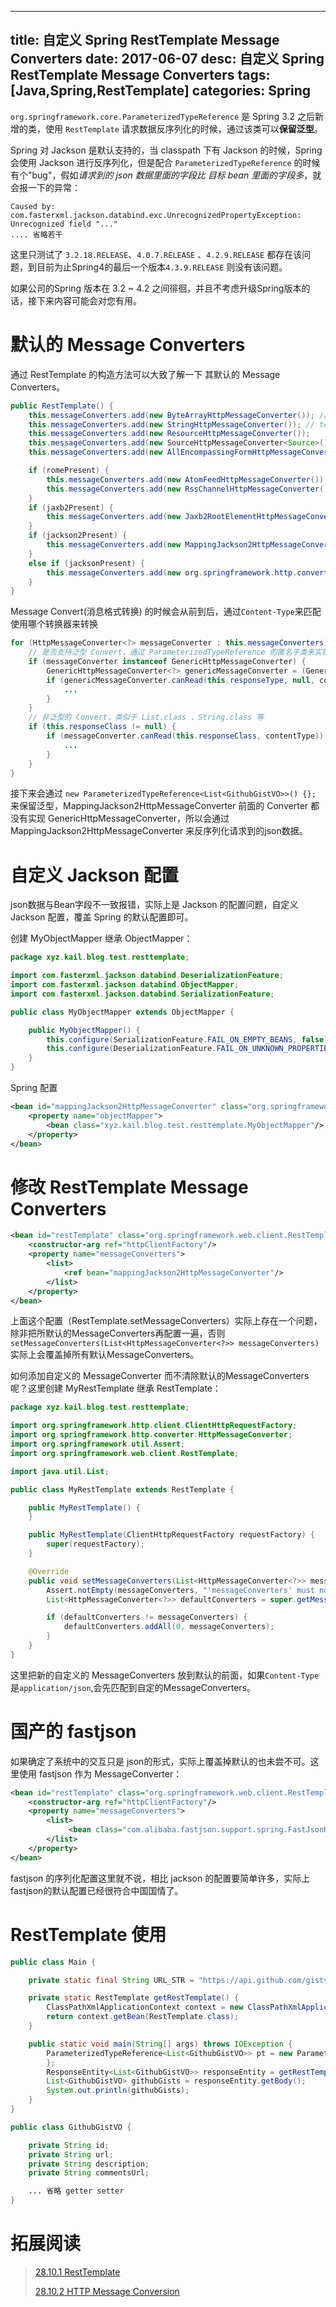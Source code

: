---------------
title: 自定义 Spring RestTemplate Message Converters
date: 2017-06-07
desc: 自定义 Spring RestTemplate Message Converters
tags: [Java,Spring,RestTemplate] 
categories: Spring
---------------

`org.springframework.core.ParameterizedTypeReference` 是 Spring 3.2 之后新增的类，使用 `RestTemplate` 请求数据反序列化的时候，通过该类可以**保留泛型**。

Spring 对 Jackson 是默认支持的，当 classpath 下有 Jackson 的时候，Spring 会使用 Jackson 进行反序列化，但是配合 `ParameterizedTypeReference` 的时候有个"bug"，假如*请求到的 json 数据里面的字段比 目标 bean 里面的字段多*，就会报一下的异常：
```
Caused by: com.fasterxml.jackson.databind.exc.UnrecognizedPropertyException: Unrecognized field "..."
.... 省略若干
```
这里只测试了 `3.2.18.RELEASE`、`4.0.7.RELEASE` 、`4.2.9.RELEASE` 都存在该问题，到目前为止Spring4的最后一个版本`4.3.9.RELEASE` 则没有该问题。

如果公司的Spring 版本在 3.2 ~ 4.2 之间徘徊，并且不考虑升级Spring版本的话，接下来内容可能会对您有用。


<!--more-->

# 默认的 Message Converters

通过 RestTemplate 的构造方法可以大致了解一下 其默认的 Message Converters。

``` java
public RestTemplate() {
    this.messageConverters.add(new ByteArrayHttpMessageConverter()); // application/octet-stream
    this.messageConverters.add(new StringHttpMessageConverter()); // text/plain
    this.messageConverters.add(new ResourceHttpMessageConverter()); 
    this.messageConverters.add(new SourceHttpMessageConverter<Source>()); // application/xml
    this.messageConverters.add(new AllEncompassingFormHttpMessageConverter()); // application/x-www-form-urlencoded

    if (romePresent) {
        this.messageConverters.add(new AtomFeedHttpMessageConverter());
        this.messageConverters.add(new RssChannelHttpMessageConverter());
    }
    if (jaxb2Present) {
        this.messageConverters.add(new Jaxb2RootElementHttpMessageConverter());
    }
    if (jackson2Present) {
        this.messageConverters.add(new MappingJackson2HttpMessageConverter()); // GenericHttpMessageConverter 接口的实现，支持泛型反序列化
    }
    else if (jacksonPresent) {
        this.messageConverters.add(new org.springframework.http.converter.json.MappingJacksonHttpMessageConverter());
    }
}
```
Message Convert(消息格式转换) 的时候会从前到后，通过`Content-Type`来匹配使用哪个转换器来转换
``` java
for (HttpMessageConverter<?> messageConverter : this.messageConverters) {
    // 是否支持泛型 Convert，通过 ParameterizedTypeReference 的匿名子类来实现
    if (messageConverter instanceof GenericHttpMessageConverter) {
        GenericHttpMessageConverter<?> genericMessageConverter = (GenericHttpMessageConverter<?>) messageConverter;
        if (genericMessageConverter.canRead(this.responseType, null, contentType)) {
            ...
        }
    }
    // 非泛型的 Convert，类似于 List.class 、String.class 等
    if (this.responseClass != null) {
        if (messageConverter.canRead(this.responseClass, contentType)) {
            ...
        }
    }
}
```
接下来会通过  `new ParameterizedTypeReference<List<GithubGistVO>>() {};` 来保留泛型，MappingJackson2HttpMessageConverter 前面的 Converter 都没有实现 GenericHttpMessageConverter，所以会通过 MappingJackson2HttpMessageConverter 来反序列化请求到的json数据。


# 自定义 Jackson 配置

json数据与Bean字段不一致报错，实际上是 Jackson 的配置问题，自定义 Jackson 配置，覆盖 Spring 的默认配置即可。

创建 MyObjectMapper 继承 ObjectMapper：

``` java
package xyz.kail.blog.test.resttemplate;

import com.fasterxml.jackson.databind.DeserializationFeature;
import com.fasterxml.jackson.databind.ObjectMapper;
import com.fasterxml.jackson.databind.SerializationFeature;

public class MyObjectMapper extends ObjectMapper {

    public MyObjectMapper() {
        this.configure(SerializationFeature.FAIL_ON_EMPTY_BEANS, false); // 空对象不报错
        this.configure(DeserializationFeature.FAIL_ON_UNKNOWN_PROPERTIES, false); // 出现未知的属性不报错
    }
}  
```
Spring 配置
```xml
<bean id="mappingJackson2HttpMessageConverter" class="org.springframework.http.converter.json.MappingJackson2HttpMessageConverter">
    <property name="objectMapper">
        <bean class="xyz.kail.blog.test.resttemplate.MyObjectMapper"/>
    </property>
</bean>
```

# 修改 RestTemplate Message Converters
``` xml
<bean id="restTemplate" class="org.springframework.web.client.RestTemplate">
    <constructor-arg ref="httpClientFactory"/>
    <property name="messageConverters">
        <list>
            <ref bean="mappingJackson2HttpMessageConverter"/>
        </list>
    </property>
</bean>
```
上面这个配置（RestTemplate.setMessageConverters）实际上存在一个问题，除非把所默认的MessageConverters再配置一遍，否则`setMessageConverters(List<HttpMessageConverter<?>> messageConverters)` 实际上会覆盖掉所有默认MessageConverters。

如何添加自定义的 MessageConverter 而不清除默认的MessageConverters呢？这里创建 MyRestTemplate 继承 RestTemplate：
``` java
package xyz.kail.blog.test.resttemplate;

import org.springframework.http.client.ClientHttpRequestFactory;
import org.springframework.http.converter.HttpMessageConverter;
import org.springframework.util.Assert;
import org.springframework.web.client.RestTemplate;

import java.util.List;

public class MyRestTemplate extends RestTemplate {

    public MyRestTemplate() {
    }

    public MyRestTemplate(ClientHttpRequestFactory requestFactory) {
        super(requestFactory);
    }

    @Override
    public void setMessageConverters(List<HttpMessageConverter<?>> messageConverters) {
        Assert.notEmpty(messageConverters, "'messageConverters' must not be empty");
        List<HttpMessageConverter<?>> defaultConverters = super.getMessageConverters();

        if (defaultConverters != messageConverters) {
            defaultConverters.addAll(0, messageConverters);
        }
    }
}
```
这里把新的自定义的 MessageConverters 放到默认的前面，如果`Content-Type`是`application/json`,会先匹配到自定的MessageConverters。

# 国产的 fastjson 

如果确定了系统中的交互只是 json的形式，实际上覆盖掉默认的也未尝不可。这里使用 fastjson 作为 MessageConverter：
``` xml
<bean id="restTemplate" class="org.springframework.web.client.RestTemplate">
    <constructor-arg ref="httpClientFactory"/>
    <property name="messageConverters">
        <list>
             <bean class="com.alibaba.fastjson.support.spring.FastJsonHttpMessageConverter"/>
        </list>
    </property>
</bean>
```
fastjson 的序列化配置这里就不说，相比 jackson 的配置要简单许多，实际上fastjson的默认配置已经很符合中国国情了。

# RestTemplate 使用
``` java
public class Main {

    private static final String URL_STR = "https://api.github.com/gists/public";

    private static RestTemplate getRestTemplate() {
        ClassPathXmlApplicationContext context = new ClassPathXmlApplicationContext("app-rest.xml");
        return context.getBean(RestTemplate.class);
    }

    public static void main(String[] args) throws IOException {
        ParameterizedTypeReference<List<GithubGistVO>> pt = new ParameterizedTypeReference<List<GithubGistVO>>() {
        };
        ResponseEntity<List<GithubGistVO>> responseEntity = getRestTemplate().exchange(URL_STR, HttpMethod.GET, null, pt);
        List<GithubGistVO> githubGists = responseEntity.getBody();
        System.out.println(githubGists);
    }
}
```

``` java
public class GithubGistVO {

    private String id;
    private String url;
    private String description;
    private String commentsUrl;

    ... 省略 getter setter
}
```




# 拓展阅读

> [28.10.1 RestTemplate](http://docs.spring.io/spring/docs/current/spring-framework-reference/html/remoting.html#rest-resttemplate)
>
> [28.10.2 HTTP Message Conversion](http://docs.spring.io/spring/docs/current/spring-framework-reference/html/remoting.html#rest-message-conversion)